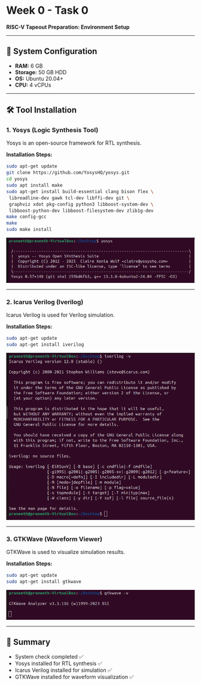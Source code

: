 # Week 0 - Task 0  
**RISC-V Tapeout Preparation: Environment Setup**

---

## 🔧 System Configuration
- **RAM:** 6 GB  
- **Storage:** 50 GB HDD  
- **OS:** Ubuntu 20.04+  
- **CPU:** 4 vCPUs  

---

## 🛠 Tool Installation

### 1. Yosys (Logic Synthesis Tool)
Yosys is an open-source framework for RTL synthesis.  

**Installation Steps:**
```bash
sudo apt-get update
git clone https://github.com/YosysHQ/yosys.git
cd yosys
sudo apt install make
sudo apt-get install build-essential clang bison flex \
 libreadline-dev gawk tcl-dev libffi-dev git \
 graphviz xdot pkg-config python3 libboost-system-dev \
 libboost-python-dev libboost-filesystem-dev zlib1g-dev
make config-gcc
make
sudo make install
```
![Yosys Installation](yosysinstall.png)

---

### 2. Icarus Verilog (Iverilog)
Icarus Verilog is used for Verilog simulation.

**Installation Steps:**
```bash
sudo apt-get update
sudo apt-get install iverilog
```
![Iverilog Installation](iveriloginstall.png)

---

### 3. GTKWave (Waveform Viewer)
GTKWave is used to visualize simulation results.

**Installation Steps:**
```bash
sudo apt-get update
sudo apt-get install gtkwave
```
![GTKWave Installation](gtkwaveinstall.png)

---

## 📌 Summary
- System check completed ✅  
- Yosys installed for RTL synthesis ✅  
- Icarus Verilog installed for simulation ✅  
- GTKWave installed for waveform visualization ✅  
